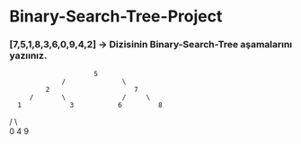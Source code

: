 # Binary-Search-Tree-Project

### [7,5,1,8,3,6,0,9,4,2] -> Dizisinin Binary-Search-Tree aşamalarını yazıınız.

                         5  
                 /              \
             2                     7
         /       \              /     \
      1            3           6         8
   /                \                     \
0                     4                     9